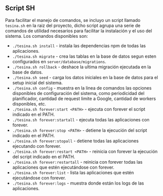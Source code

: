 ## Script SH

Para facilitar el manejo de comandos, se incluyo un script llamado `tesina.sh` en la raiz del proyecto, dicho script agrupa una serie de comandos de utilidad necesarios para facilitar la instalación y el uso del sistema.
Los comandos disponibles son:

* `./tesina.sh install` - instala las dependencias npm de todas las aplicaciones.
* `./tesina.sh migrate` - crea las tablas en la base de datos segun esten configurados en `server/database/migrations`.
* `./tesina.sh rollback` - deshace la ultima migración ejecutada en la base de datos.
* `./tesina.sh seed` - carga los datos iniciales en la base de datos para el setup inicial del sistema.
* `./tesina.sh config` - muestra en la linea de comandos las opciones disponibles de configuración del sistema, como periodicidad del planificador, cantidad de request limite a Google, cantidad de workers disponibles, etc.
* `./tesina.sh forever:start <PATH>` - ejecuta con forever el script indicado en el PATH.
* `./tesina.sh forever:startall` - ejecuta todas las aplicaciones con forever.
* `./tesina.sh forever:stop <PATH>` - detiene la ejecución del script indicado en el PATH.
* `./tesina.sh forever:stopall` - detiene todas las aplicaciones ejecutando con forever.
* `./tesina.sh forever:restart <PATH>` - reinicia con forever la ejecución del script indicado en el PATH.
* `./tesina.sh forever:restartall` - reinicia con forever todas las aplicaciones que estén ejecutándose con forever.
* `./tesina.sh forever:list` - lista las aplicaciones que estén ejecutándose con forever.
* `./tesina.sh forever:logs` - muestra donde están los logs de las aplicaciones.